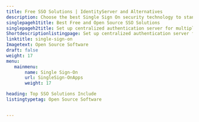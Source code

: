 ```yaml
---
title: Free SSO Solutions | IdentityServer and Alternatives
description: Choose the best Single Sign On security technology to standardize the authentication process. All the SSO software listed here are free and open source.
singlepageh1title: Best Free and Open Source SSO Solutions 
singlepageh2title: Set up centralized authentication server for multiple trusted applications. Control all organizational apps access and users management from one place. 
Shortdescriptionlistingpage: Set up centralized authentication server for multiple trusted applications. Control all organizational apps access and users management from one place. 
linktitle: single-sign-on
Imagetext: Open Source Software
draft: false
weight: 17
menu:
   mainmenu: 
       name: Single Sign-On
       url: SingleSign-OnApps
       weight: 17

heading: Top SSO Solutions Include
listingtypetag: Open Source Software


---
```


